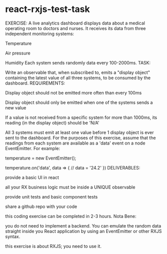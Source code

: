 # react-rxjs-test-task

EXERCISE:
A live analytics dashboard displays data about a medical operating room to doctors and nurses. It receives its data from three independent monitoring systems:

Temperature

Air pressure

Humidity
Each system sends randomly data every 100-2000ms.
TASK:

Write an observable that, when subscribed to, emits a "display object" containing the latest value of all three systems, to be consumed by the dashboard.
REQUIREMENTS:

Display object should not be emitted more often than every 100ms

Display object should only be emitted when one of the systems sends a new value

If a value is not received from a specific system for more than 1000ms, its reading (in the display object) should be 'N/A'

All 3 systems must emit at least one value before 1 display object is ever sent to the dashboard.
For the purposes of this exercise, assume that the readings from each system are available as a 'data' event on a node EventEmitter. For example:

temperature = new EventEmitter();

temperature.on('data', data => { // data = '24.2' })
DELIVERABLES:

provide a basic UI in react

all your RX business logic must be inside a UNIQUE observable

provide unit tests and basic component tests

share a github repo with your code

this coding exercise can be completed in 2-3 hours.
Nota Bene:

you do not need to implement a backend. You can emulate the random data straight inside you React application by using an EventEmitter or other RXJS syntax.

this exercise is about RXJS; you need to use it.
